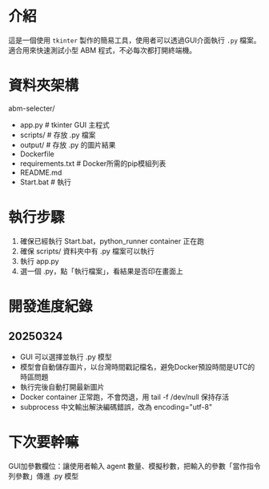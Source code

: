 # 介紹
這是一個使用 `tkinter` 製作的簡易工具，使用者可以透過GUI介面執行 `.py` 檔案。適合用來快速測試小型 ABM 程式，不必每次都打開終端機。

# 資料夾架構
abm-selecter/
+ app.py                      # tkinter GUI 主程式
+ scripts/                     # 存放 .py 檔案
+ output/                    # 存放 .py 的圖片結果
+ Dockerfile
+ requirements.txt    # Docker所需的pip模組列表
+ README.md
+ Start.bat                   # 執行

# 執行步驟
1. 確保已經執行 Start.bat，python_runner container 正在跑
2. 確保 scripts/ 資料夾中有 .py 檔案可以執行
3. 執行 app.py
4. 選一個 .py，點「執行檔案」，看結果是否印在畫面上 

# 開發進度紀錄
## 20250324
+ GUI 可以選擇並執行 .py 模型
+ 模型會自動儲存圖片，以台灣時間戳記檔名，避免Docker預設時間是UTC的時區問題
+ 執行完後自動打開最新圖片
+ Docker container 正常跑，不會閃退，用 tail -f /dev/null 保持存活
+ subprocess 中文輸出解決編碼錯誤，改為 encoding="utf-8"

# 下次要幹嘛
 GUI加參數欄位：讓使用者輸入 agent 數量、模擬秒數，把輸入的參數「當作指令列參數」傳進 .py 模型